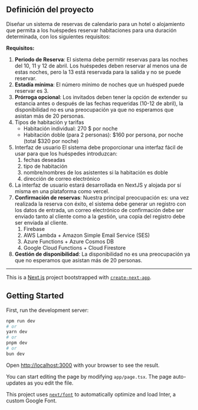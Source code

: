 ## Definición del proyecto

Diseñar un sistema de reservas de calendario para un hotel o alojamiento que permita a los huéspedes reservar habitaciones para una duración determinada, con los siguientes requisitos:

**Requisitos:**

1. **Periodo de Reserva**: El sistema debe permitir reservas para las noches del 10, 11 y 12 de abril. Los huéspedes deben reservar al menos una de estas noches, pero la 13 está reservada para la salida y no se puede reservar.
2. **Estadía mínima**: El número mínimo de noches que un huésped puede reservar es 3.
3. **Prórroga opcional**: Los invitados deben tener la opción de extender su estancia antes o después de las fechas requeridas (10-12 de abril), la disponibilidad no es una preocupación ya que no esperamos que asistan más de 20 personas.
4. Tipos de habitación y tarifas
    - Habitación individual: 270 $ por noche
    - Habitación doble (para 2 personas): $160 por persona, por noche (total $320 por noche)
5. Interfaz de usuario El sistema debe proporcionar una interfaz fácil de usar para que los huéspedes introduzcan:
    1. fechas deseadas
    2. tipo de habitación
    3. nombre/nombres de los asistentes si la habitación es doble
    4. dirección de correo electrónico
6. La interfaz de usuario estará desarrollada en NextJS y alojada por sí misma en una plataforma como vercel.
7. **Confirmación de reservas**: Nuestra principal preocupación es: una vez realizada la reserva con éxito, el sistema debe generar un registro con los datos de entrada, un correo electrónico de confirmación debe ser enviado tanto al cliente como a la gestión, una copia del registro debe ser enviada al cliente.
    1. Firebase
    2. AWS Lambda + Amazon Simple Email Service (SES)
    3. Azure Functions + Azure Cosmos DB
    4. Google Cloud Functions + Cloud Firestore
8. **Gestión de disponibilidad**: La disponibilidad no es una preocupación ya que no esperamos que asistan más de 20 personas.

---

This is a [Next.js](https://nextjs.org/) project bootstrapped with [`create-next-app`](https://github.com/vercel/next.js/tree/canary/packages/create-next-app).

## Getting Started

First, run the development server:

```bash
npm run dev
# or
yarn dev
# or
pnpm dev
# or
bun dev
```

Open [http://localhost:3000](http://localhost:3000) with your browser to see the result.

You can start editing the page by modifying `app/page.tsx`. The page auto-updates as you edit the file.

This project uses [`next/font`](https://nextjs.org/docs/basic-features/font-optimization) to automatically optimize and load Inter, a custom Google Font.
